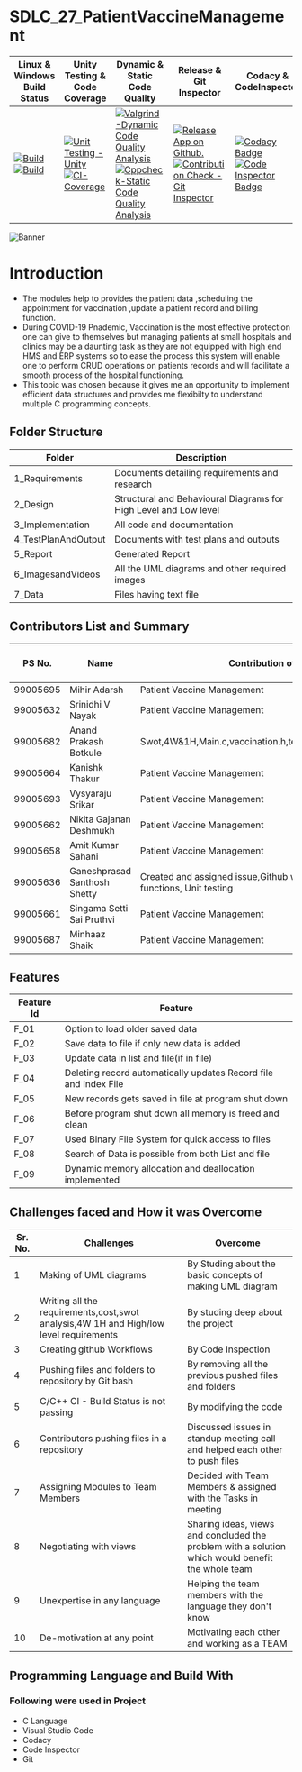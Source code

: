 # SDLC_27_PatientVaccineManagement
|Linux & Windows Build Status |Unity Testing & Code Coverage  |	Dynamic & Static Code Quality |	Release & Git Inspector | Codacy & CodeInspector|
|------|---------------|--------------|--------------|--------------|
|[![Build](https://github.com/ShettyGaneshprasad/SDLC_27_PatientVaccineManagement/actions/workflows/c-Build-Linux.yml/badge.svg)](https://github.com/ShettyGaneshprasad/SDLC_27_PatientVaccineManagement/actions/workflows/c-Build-Linux.yml) [![Build](https://github.com/ShettyGaneshprasad/SDLC_27_PatientVaccineManagement/actions/workflows/c-Build-Windows.yml/badge.svg)](https://github.com/ShettyGaneshprasad/SDLC_27_PatientVaccineManagement/actions/workflows/c-Build-Windows.yml)|[![Unit Testing - Unity](https://github.com/ShettyGaneshprasad/SDLC_27_PatientVaccineManagement/actions/workflows/Unitytest.yml/badge.svg)](https://github.com/ShettyGaneshprasad/SDLC_27_PatientVaccineManagement/actions/workflows/Unitytest.yml)[![CI-Coverage](https://github.com/ShettyGaneshprasad/SDLC_27_PatientVaccineManagement/actions/workflows/Code%20Coverage.yml/badge.svg)](https://github.com/ShettyGaneshprasad/SDLC_27_PatientVaccineManagement/actions/workflows/Code%20Coverage.yml)|[![Valgrind-Dynamic Code Quality Analysis](https://github.com/ShettyGaneshprasad/SDLC_27_PatientVaccineManagement/actions/workflows/codeQualityDynamic.yml/badge.svg)](https://github.com/ShettyGaneshprasad/SDLC_27_PatientVaccineManagement/actions/workflows/codeQualityDynamic.yml)[![Cppcheck-Static Code Quality Analysis](https://github.com/ShettyGaneshprasad/SDLC_27_PatientVaccineManagement/actions/workflows/codeQualityStatic.yml/badge.svg)](https://github.com/ShettyGaneshprasad/SDLC_27_PatientVaccineManagement/actions/workflows/codeQualityStatic.yml)|[![Release App on Github.](https://github.com/ShettyGaneshprasad/SDLC_27_PatientVaccineManagement/actions/workflows/release.yml/badge.svg)](https://github.com/ShettyGaneshprasad/SDLC_27_PatientVaccineManagement/actions/workflows/release.yml)[![Contribution Check - Git Inspector](https://github.com/ShettyGaneshprasad/SDLC_27_PatientVaccineManagement/actions/workflows/Git%20-Inspector.yml/badge.svg)](https://github.com/ShettyGaneshprasad/SDLC_27_PatientVaccineManagement/actions/workflows/Git%20-Inspector.yml)|[![Codacy Badge](https://app.codacy.com/project/badge/Grade/c274c6793ff049c0931d46b2d568c4dc)](https://www.codacy.com/gh/ShettyGaneshprasad/SDLC_27_PatientVaccineManagement/dashboard?utm_source=github.com&amp;utm_medium=referral&amp;utm_content=ShettyGaneshprasad/SDLC_27_PatientVaccineManagement&amp;utm_campaign=Badge_Grade)[![Code Inspector Badge](https://www.code-inspector.com/project/26786/status/svg)](https://www.code-inspector.com/project/26786/status/svg)|






![Banner](https://github.com/ShettyGaneshprasad/SDLC_27_PatientVaccineManagement/blob/Production/1_Requirements/pvmsbanner.jpg)
# Introduction

- The modules help to provides the patient data ,scheduling the appointment for vaccination ,update a patient record and billing function.
- During COVID-19 Pnademic, Vaccination is the most effective protection one can give to themselves but managing patients at small hospitals and clinics may be a daunting task as they are not equipped with high end HMS and ERP systems so to ease the process this system will enable one to perform CRUD operations on patients records and will facilitate a smooth process of the hospital functioning.
- This topic was chosen because it gives me an opportunity to implement efficient data structures and provides me flexibilty to understand multiple C programming concepts.

## Folder Structure

| Folder              | Description                                                      |
| ------------------- | ---------------------------------------------------------------- |
| 1_Requirements      | Documents detailing requirements and research                    |
| 2_Design            | Structural and Behavioural Diagrams for High Level and Low level |
| 3_Implementation    | All code and documentation                                       |
| 4_TestPlanAndOutput | Documents with test plans and outputs                            |
| 5_Report            | Generated Report                                                 |
| 6_ImagesandVideos   | All the UML diagrams and other required images                   |
| 7_Data              | Files having text file                                           |

## Contributors List and Summary

| PS No.   | Name                         |               Contribution of team members                                 | Issuess Raised | Issues Resolved | No Test Cases |  Pass |
| -------- | ---------------------------- | -------------------------------------------------------------------------- | -------------- | --------------- | ------------- | ----- |
| 99005695 | Mihir Adarsh                 | Patient Vaccine Management                                                 | Nil            | Nil             | 0             | 0     |
| 99005632 | Srinidhi V Nayak             | Patient Vaccine Management                                                 | Nil            | Nil             | 0             | 0     |
| 99005682 | Anand Prakash Botkule        | Swot,4W&1H,Main.c,vaccination.h,test.c,gitinspector,codecoverage,Unity     | 8              | 8               | 2             | 2     |
| 99005664 | Kanishk Thakur               | Patient Vaccine Management                                                 | Nil            | Nil             | 0             | 0     |
| 99005693 | Vysyaraju Srikar             | Patient Vaccine Management                                                 | Nil            | Nil             | 0             | 0     |
| 99005662 | Nikita Gajanan Deshmukh      | Patient Vaccine Management                                                 | Nil            | Nil             | 0             | 0     |
| 99005658 | Amit Kumar Sahani            | Patient Vaccine Management                                                 | Nil            | Nil             | 0             | 0     |
| 99005636 | Ganeshprasad Santhosh Shetty | Created and assigned issue,Github workflow,Kanban,various patient functions, Unit testing| 35            | 12             | 4             | 4     |
| 99005661 | Singama Setti Sai Pruthvi    | Patient Vaccine Management                                                 | Nil            | Nil             | 0             | 0     |
| 99005687 | Minhaaz Shaik                | Patient Vaccine Management                                                 | Nil            | Nil             | 0             | 0     |

## Features

| Feature Id | Feature                                                          |
| ---------- | ---------------------------------------------------------------- |
| F_01       | Option to load older saved data                                  |
| F_02       | Save data to file if only new data is added                      |
| F_03       | Update data in list and file(if in file)                         |
| F_04       | Deleting record automatically updates Record file and Index File |
| F_05       | New records gets saved in file at program shut down              |
| F_06       | Before program shut down all memory is freed and clean           |
| F_07       | Used Binary File System for quick access to files                |
| F_08       | Search of Data is possible from both List and file               |
| F_09       | Dynamic memory allocation and deallocation implemented           |

## Challenges faced and How it was Overcome

| Sr. No. | Challenges                                                                            | Overcome                                                                                          |
| ------- | ------------------------------------------------------------------------------------- | ------------------------------------------------------------------------------------------------- |
| 1       | Making of UML diagrams                                                                | By Studing about the basic concepts of making UML diagram                                         |
| 2       | Writing all the requirements,cost,swot analysis,4W 1H and High/low level requirements | By studing deep about the project                                                                 |
| 3       | Creating github Workflows                                                             | By Code Inspection                                                                                |
| 4       | Pushing files and folders to repository by Git bash                                   | By removing all the previous pushed files and folders                                             |
| 5       | C/C++ CI - Build Status is not passing                                                | By modifying the code                                                                             |
| 6       | Contributors pushing files in a repository                                            | Discussed issues in standup meeting call and helped each other to push files                      |
| 7       | Assigning Modules to Team Members                                                     | Decided with Team Members & assigned with the Tasks in meeting                                    |
| 8       | Negotiating with views                                                                | Sharing ideas, views and concluded the problem with a solution which would benefit the whole team |
| 9       | Unexpertise in any language                                                           | Helping the team members with the language they don't know                                        |
| 10      | De-motivation at any point                                                            | Motivating each other and working as a TEAM                                                       |

## Programming Language and Build With

### Following were used in Project

- C Language
- Visual Studio Code
- Codacy
- Code Inspector
- Git
